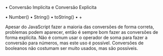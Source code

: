 • Conversão Implicita e Conversão Explicita

• Number()
• String()
• toString()
• +

Apesar do JavaScript fazer a maioria das conversões de forma correta, problemas podem aparecer, então é sempre bom fazer as conversões de forma explícita. Não é comum usar o operador de soma para fazer a conversão para números, mas este uso é possível. Conversões de booleanos não costumam ser muito usados, mas são possíveis.